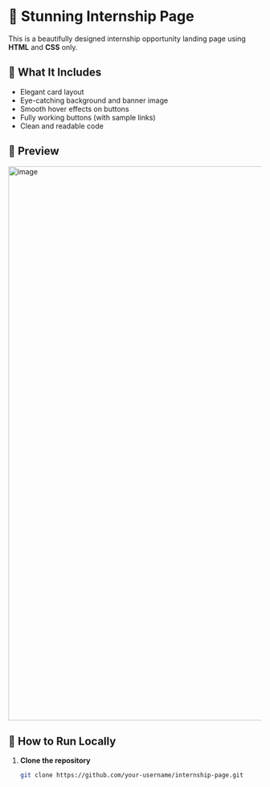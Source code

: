 # 🌟 Stunning Internship Page

This is a beautifully designed internship opportunity landing page using **HTML** and **CSS** only.

## 💼 What It Includes

- Elegant card layout
- Eye-catching background and banner image
- Smooth hover effects on buttons
- Fully working buttons (with sample links)
- Clean and readable code

## 📸 Preview

<img width="1845" height="1104" alt="image" src="https://github.com/user-attachments/assets/8011c694-6737-4385-add0-6c1e0450e573" />


## 🚀 How to Run Locally

1. **Clone the repository**
   ```bash
   git clone https://github.com/your-username/internship-page.git
